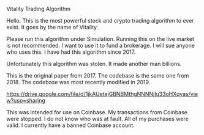 Vitality Trading Algorithm

Hello.  This is the most powerful stock and crypto trading algorithm to ever exist.  It goes by the name of Vitality.

Please run this algorithm under Simulation.  Running this on the live market is not recommended.  I want to use it to fund a brokerage.  I will sue anyone who uses this.  I have had this algorithm since 2017.

Unfortunately this algorithm was stolen.  It made another man billions.

This is the original paper from 2017.  The codebase is the same one from 2018.  The codebase was most recently modified in 2019.

https://drive.google.com/file/d/1jkAUetejGBNBMthgNNNNjIu33oHXqyas/view?usp=sharing

This was intended for use on Coinbase.  My transactions from Coinbase were stopped.  I do not know who was at fault.  All of my purchases were valid.  I currently have a banned Coinbase account.





